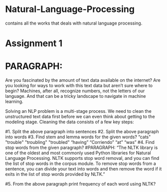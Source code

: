 # Natural-Language-Processing
contains all the works that deals with natural language processing.

# Assignment 1

# PARAGRAPH: <br/>
Are  you  fascinated  by  the  amount  of  text  data  available  on  the  internet?  Are  you 
looking  for  ways  to  work  with  this  text  data  but  aren’t  sure  where  to  begin? 
Machines, after all, recognize numbers, not the letters of our language. And that can 
be a tricky landscape to navigate in machine learning.

Solving  an  NLP  problem  is  a  multi-stage  process.  We  need  to  clean  the  unstructured  text  data  first 
before we can even think about getting to the modeling stage. Cleaning the data consists of a few key 
steps:

#1. Split the above paragraph into sentences
#2. Split the above paragraph into words
#3. Find stem and lemma words for the given words?
“cats"
"trouble"
"troubling"
"troubled"
“having”
“Corriendo”
“at”
“was”
#4. Find stop words from the given paragraph?
#PARAGRAPH:
“The NLTK library  is  one  of  the  oldest  and  most  commonly  used  Python  libraries  for 
Natural Language Processing. NLTK supports stop word removal, and you can find the list 
of stop words in the  corpus  module. To remove stop words from a sentence, you can divide 
your text into words and then remove the word if it exits in the list of stop words provided 
by NLTK.”

#5. From the above paragraph print frequency of each word using NLTK?

